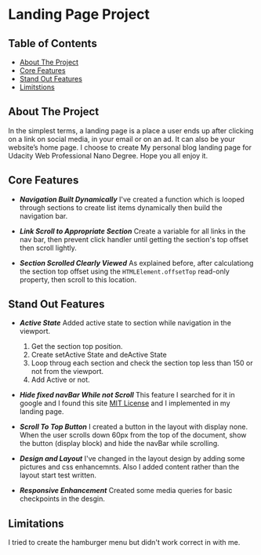 # Landing Page Project

## Table of Contents

* [About The Project](#AboutTheProject)
* [Core Features](#CoreFeatures)
* [Stand Out Features](#StandOutFeatures)
* [Limitstions](#Limitations)

## About The Project

In the simplest terms, a landing page is a place a user ends up after clicking on a link on social media, in your email or on an ad. It can also be your website’s home page.
I choose to create My personal blog landing page for Udacity Web Professional Nano Degree. Hope you all enjoy it.

## Core Features

- ***Navigation Built Dynamically***
    I've created a function which is looped through sections to create list items dynamically then build the navigation bar.
    
    
- ***Link Scroll to Appropriate Section***
Create a variable for all links in the nav bar, then prevent click handler until getting the section's top offset then scroll lightly.


- ***Section Scrolled Clearly Viewed***
    As explained before, after calculationg the section top offset using the `HTMLElement.offsetTop` read-only property, then scroll to this location.
    
## Stand Out Features

- ***Active State***
 Added active state to section while navigation in the viewport. 

    1. Get the section top position.
    2. Create setActive State and deActive State
    3. Loop throug each section and check the section top less than 150 or not from the viewport.
    4. Add Active or not.

- ***Hide fixed navBar While not Scroll***
    This feature I searched for it in google and I found this site [MIT License](https://gomakethings.com)
    and I implemented in my landing page.
    
- ***Scroll To Top Button***
    I created a button in the layout with display none. When the user scrolls down 60px from the top of the document, show the button (display block) and hide the navBar while scrolling.
    
- ***Design and Layout***
I've changed in the layout design by adding some pictures and css enhancemnts. Also I added content rather than the layout start test written.


- ***Responsive Enhancement***
Created some media queries for basic checkpoints in the desgin.

## Limitations

I tried to create the hamburger menu but didn't work correct in with me.
